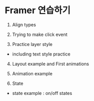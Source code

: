 # Framer 연습하기

1. Align types

2. Trying to make click event

3. Practice layer style 
 - including text style practice

4. Layout example and First animations

5. Animation example

6. State
 - state example : on/off states
